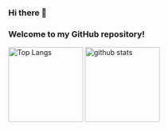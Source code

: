 ### Hi there 👋 
### Welcome to my GitHub repository!
<p align="left"> 
  <img alt="Top Langs" height="150px" src="https://github-readme-stats.vercel.app/api/top-langs/?username=reki204&layout=compact" />
  <img alt="github stats" height="150px" src="https://github-readme-stats.vercel.app/api?username=reki204" />
</p>

<!--
**reki204/reki204** is a ✨ _special_ ✨ repository because its `README.md` (this file) appears on your GitHub profile.

Here are some ideas to get you started:

- 🔭 I’m currently working on ...
- 🌱 I’m currently learning ...
- 👯 I’m looking to collaborate on ...
- 🤔 I’m looking for help with ...
- 💬 Ask me about ...
- 📫 How to reach me: ...
- 😄 Pronouns: ...
- ⚡ Fun fact: ...
-->

